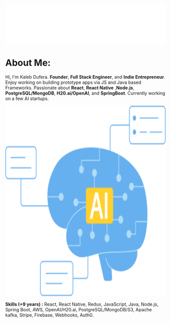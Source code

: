 <p align="center">
 <img src="main_.svg"/>
</p> 

# About Me: 
Hi, I'm Kaleb Dufera. **Founder**, **Full Stack Engineer**, and **Indie Entrepreneur**.
Enjoy working on building prototype apps via JS and Java based Frameworks. 
Passionate about **React**, **React Native** ,**Node.js**, **PostgreSQL/MongoDB**, **H20.ai/OpenAI**, and **SpringBoot**.
Currently working on a few AI startups.

<p align="center">
 <img src="ai.png" width="1400" height="600" />
</p> 

**Skills (+9 years) :** React, React Native, Redux, JavaScript, Java, Node.js, Spring Boot, AWS, OpenAI/H20.ai, PostgreSQL/MongoDB/S3, Apache kafka, Stripe, Firebase, Webhooks, Auth0.
</br>
